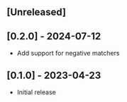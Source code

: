 ## [Unreleased]

## [0.2.0] - 2024-07-12

- Add support for negative matchers

## [0.1.0] - 2023-04-23

- Initial release
